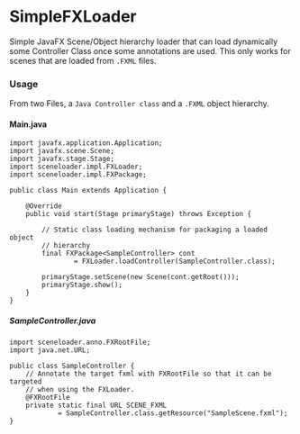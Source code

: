 # SimpleFXLoader
Simple JavaFX Scene/Object hierarchy loader that can load dynamically some Controller Class once
some annotations are used. This only works for scenes that are loaded from `.FXML` files.

### Usage
From two Files, a `Java Controller class` and a `.FXML` object hierarchy.

#### Main.java
```
import javafx.application.Application;
import javafx.scene.Scene;
import javafx.stage.Stage;
import sceneloader.impl.FXLoader;
import sceneloader.impl.FXPackage;

public class Main extends Application {
    
    @Override
    public void start(Stage primaryStage) throws Exception {

        // Static class loading mechanism for packaging a loaded object
        // hierarchy
        final FXPackage<SampleController> cont
                = FXLoader.loadController(SampleController.class);

        primaryStage.setScene(new Scene(cont.getRoot()));
        primaryStage.show();
    }
}
```
##### SampleController.java
```
import sceneloader.anno.FXRootFile;
import java.net.URL;

public class SampleController {
    // Annotate the target fxml with FXRootFile so that it can be targeted
    // when using the FXLoader.
    @FXRootFile
    private static final URL SCENE_FXML
            = SampleController.class.getResource("SampleScene.fxml");
}
```
